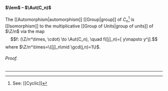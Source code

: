 #### $\lem$ – $\Aut(C_n)$
The [[Automorphism|automorphism]] [[Group|group]] of $C_n$[^1] is [[Isomorphism]] to the multiplicative [[Group of Units|group of units]] of $\Z/n$ via the map
$$f: (\Z/n^\times, \cdot) \to \Aut(C_n), \quad f([j]_n)=[ y\mapsto y^j].$$
where $\Z/n^\times=\{[j]_n\mid \gcd(j,n)=1\}$.

###### *Proof.* 
***

[^1]: See: [[Cyclic]]